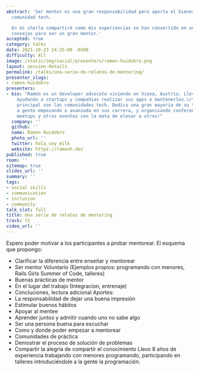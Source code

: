 ```yaml
---
abstract: 'Ser mentor es una gran responsabilidad pero aporta el bienestar de una
  comunidad tech.

  En mi charla compartiré como mis experiencias se han convertido en una serie de
  consejos para ser un gran mentor.'
accepted: true
category: talks
date: 2021-10-23 14:25:00 -0500
difficulty: All
image: /static/img/social/presenters/ramon-huidobro.png
layout: session-details
permalink: /talks/una-serie-de-relatos-de-mentoring/
presenter_slugs:
- ramon-huidobro
presenters:
- bio: "Ramón es un developer advocate viviendo en Viena, Austria. Lleva diez años
    ayudando a startups y compañias realizar sus apps o mantenerlos.\r\n\r\nSu motivador
    principal son las comunidades tech. Dedica una gran mayoría de su tiempo ayudando
    a gente empezando o avanzada en sus carrera, y organisando conferencias, talleres,
    meetups y otros eventos con la meta de elevar a otros!"
  company: ''
  github: ''
  name: Ramón Huidobro
  photo_url: ''
  twitter: hola_soy_milk
  website: https://ramonh.dev
published: true
room: ''
sitemap: true
slides_url: ''
summary: ''
tags:
- social skills
- communication
- inclusion
- community
talk_slot: full
title: Una serie de relatos de mentoring
track: t1
video_url: ''
---
```


Espero poder motivar a los participantes a probar mentorear.
El esquema que propongo:
- Clarificar la diferencia entre enseñar y mentorear
- Ser mentor Voluntario (Ejemplos propios: programando con menores, Rails Girls Summer of Code, talleres)
- Buenas prácticas de mentor
- En el lugar del trabajo (Integracion, entrenaje)
- Concluciones, lectura adicional
Aportes:
- La responsabilidad de dejar una buena impresión
- Estimular buenos hábitos
- Apoyar al mentee
- Aprender juntos y admitir cuando uno no sabe algo
- Ser una persona buena para escuchar
- Como y donde poder empezar a mentorear
- Comunidades de práctica
- Demostrar el proceso de solución de problemas
- Compartir la alegría de compartir el conocimiento
Llevo 8 años de experiencia trabajando con menores programando, participando en talleres introduciéndole a la gente la programación.